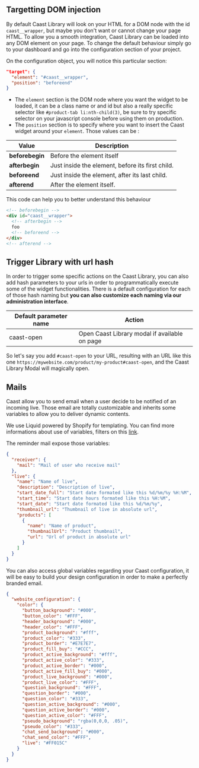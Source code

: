 ## Targetting DOM injection

By default Caast Library will look on your HTML for a DOM node with the id `caast__wrapper`, but maybe you don't want or cannot change your page HTML. To allow you a smooth integration, Caast Library can be loaded into any DOM element on your page. To change the default behaviour simply go to your dashboard and go into the configuration section of your project.

On the configuration object, you will notice this particular section:

```json
"target": {
  "element": "#caast__wrapper",
  "position": "beforeend"
}
```

- The `element` section is the DOM node where you want the widget to be loaded, it can be a class name or and id but also a really specific selector like `#product-tab li:nth-child(3)`, be sure to try specific selector on your javascript console before using them on production.
- The `position` section is to specify where you want to insert the Caast widget around your `element`. Those values can be :

| Value           | Description                                      |
| --------------- | ------------------------------------------------ |
| **beforebegin** | Before the element itself                        |
| **afterbegin**  | Just inside the element, before its first child. |
| **beforeend**   | Just inside the element, after its last child.   |
| **afterend**    | After the element itself.                        |

This code can help you to better understand this behaviour

```html
<!-- beforebegin -->
<div id="caast__wrapper">
  <!-- afterbegin -->
  foo
  <!-- beforeend -->
</div>
<!-- afterend -->
```

## Trigger Library with url hash

In order to trigger some specific actions on the Caast Library, you can also add hash parameters to your urls in order to programmatically execute some of the widget functionalities. There is a default configuration for each of those hash naming but **you can also customize each naming via our administration interface**.

| Default parameter name | Action                                        |
| ---------------------- | --------------------------------------------- |
| caast-open             | Open Caast Library modal if available on page |

So let's say you add `#caast-open` to your URL, resulting with an URL like this one `https://mywebsite.com/product/my-product#caast-open`, and the Caast Library Modal will magically open.

## Mails

Caast allow you to send email when a user decide to be notified of an incoming live. Those email are totally customizable and inherits some variables to allow you to deliver dynamic contents.

We use Liquid powered by Shopify for templating. You can find more informations about use of variables, filters on this [link](https://github.com/Shopify/liquid/wiki/Liquid-for-Designers).

The reminder mail expose those variables:

```json
{
  "receiver": {
    "mail": "Mail of user who receive mail"
  },
  "live": {
    "name": "Name of live",
    "description": "Description of live",
    "start_date_full": "Start date formated like this %d/%m/%y %H:%M",
    "start_time": "Start date hours formated like this %H:%M",
    "start_date": "Start date formated like this %d/%m/%y",
    "thumbnail_url": "Thumbnail of live in absolute url",
    "products": [
      {
        "name": "Name of product",
        "thumbnailUrl": "Product thumbnail",
        "url": "Url of product in absolute url"
      }
    ]
  }
}
```

You can also access global variables regarding your Caast configuration, it will be easy to build your design configuration in order to make a perfectly branded email.

```json
{
  "website_configuration": {
    "color": {
      "button_background": "#000",
      "button_color": "#FFF",
      "header_background": "#000",
      "header_color": "#FFF",
      "product_background": "#fff",
      "product_color": "#333",
      "product_border": "#E7E7E7",
      "product_fill_buy": "#CCC",
      "product_active_background": "#fff",
      "product_active_color": "#333",
      "product_active_border": "#000",
      "product_active_fill_buy": "#000",
      "product_live_background": "#000",
      "product_live_color": "#FFF",
      "question_background": "#FFF",
      "question_border": "#000",
      "question_color": "#333",
      "question_active_background": "#000",
      "question_active_border": "#000",
      "question_active_color": "#FFF",
      "pseudo_background": "rgba(0,0,0, .05)",
      "pseudo_color": "#333",
      "chat_send_background": "#000",
      "chat_send_color": "#FFF",
      "live": "#FF015C"
    }
  }
}
```
